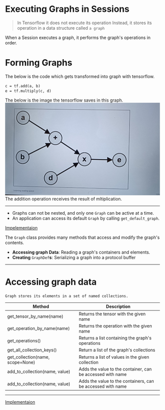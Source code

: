 # Executing Graphs in Sessions

> In Tensorflow it does not execute its operation Instead, it stores its operation in a data structure called `a graph`

When a Session executes a graph, it performs the graph's operations in order.

# Forming Graphs

The below is the code which gets transformed into graph with tensorflow.
```Code
c = tf.add(a, b)
e = tf.multiply(c, d)
```
The below is the image the tensorflow saves in this graph.
![Image](./image%20graph.jpeg)
The addition operation receives the result of mltiplication.

---

- Graphs can not be nested, and only one `Graph` can be active at a time. 
- An application can access its default `Graph` by calling `get_default_graph`. 

[Impelementaion](./Code4.md)

The `Graph` class provides many methods that access and modify the graph's contents.

- **Accessing graph Data**: Reading a graph's containers and elements.
- **Creating** `GraphDef`**s**: Serializing a graph into a protocol buffer
----

# Accessing graph data

`Graph stores its elements in a set of named collections.`

| Method                           | Description                                                 |
| -------------------------------- | ----------------------------------------------------------- |
| get_tensor_by_name(name)         | Returns the tensor with the given name                      |
| get_operation_by_name(name)      | Returns the operation with the given name                   |
| get_operations()                 | Returns a list containing the graph's operations            |
| get_all_collection_keys()        | Return a list of the graph's collections                    |
| get_collection(name, scope=None) | Returns a list of values in the given collection            |
| add_to_collection(name, value)   | Adds the value to the container, can be accessed with name  |
| add_to_collection(name, value)   | Adds the value to the containers, can be accessed with name |

---

[Implementaion](./Code4.md)

